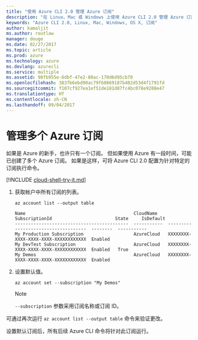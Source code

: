 ```yaml
---
title: "使用 Azure CLI 2.0 管理 Azure 订阅"
description: "在 Linux、Mac 或 Windows 上使用 Azure CLI 2.0 管理 Azure 订阅。"
keywords: "Azure CLI 2.0, Linux, Mac, Windows, OS X, 订阅"
author: kamaljit
ms.author: routlaw
manager: douge
ms.date: 02/27/2017
ms.topic: article
ms.prod: azure
ms.technology: azure
ms.devlang: azurecli
ms.service: multiple
ms.assetid: 98fb955e-6dbf-47e2-80ac-170d6d95cb70
ms.openlocfilehash: 383fb6ebd90ac79f60869187b402d53d4f1791fd
ms.sourcegitcommit: f107cf927ea1ef51de181d87fc4bc078e9288e47
ms.translationtype: HT
ms.contentlocale: zh-CN
ms.lasthandoff: 09/04/2017
---
```

# <a name="manage-multiple-azure-subscriptions"></a>管理多个 Azure 订阅

如果是 Azure 的新手，也许只有一个订阅。
但如果使用 Azure 有一段时间，可能已创建了多个 Azure 订阅。
如果是这样，可将 Azure CLI 2.0 配置为针对特定的订阅执行命令。

[!INCLUDE [cloud-shell-try-it.md](includes/cloud-shell-try-it.md)]

1. 获取帐户中所有订阅的列表。

   ```azurecli-interactive
   az account list --output table
   ```

   ```Output
   Name                                         CloudName    SubscriptionId                        State     IsDefault
   -------------------------------------------  -----------  ------------------------------------  --------  -----------
   My Production Subscription                   AzureCloud   XXXXXXXX-XXXX-XXXX-XXXX-XXXXXXXXXXXX  Enabled
   My DevTest Subscription                      AzureCloud   XXXXXXXX-XXXX-XXXX-XXXX-XXXXXXXXXXXX  Enabled   True
   My Demos                                     AzureCloud   XXXXXXXX-XXXX-XXXX-XXXX-XXXXXXXXXXXX  Enabled
   ```

1. 设置默认值。
 
   ```azurecli-interactive
   az account set --subscription "My Demos"
   ```

   > [!NOTE]
   > `--subscription` 参数采用订阅名称或订阅 ID。

可通过再次运行 `az account list --output table` 命令来验证更改。

设置默认订阅后，所有后续 Azure CLI 命令将针对此订阅运行。